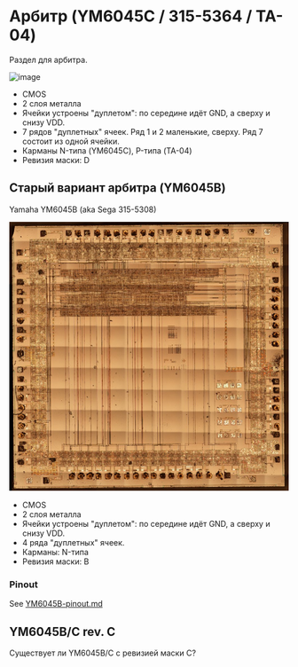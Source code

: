 # Арбитр (YM6045C / 315-5364 / TA-04)

Раздел для арбитра.

![image](https://user-images.githubusercontent.com/5828819/177949837-0c19fe41-7c9c-4b1b-a339-cf1166c1b4af.png)

- CMOS
- 2 слоя металла
- Ячейки устроены "дуплетом": по середине идёт GND, а сверху и снизу VDD.
- 7 рядов "дуплетных" ячеек. Ряд 1 и 2 маленькие, сверху. Ряд 7 состоит из одной ячейки.
- Карманы N-типа (YM6045C), P-типа (TA-04)
- Ревизия маски: D


## Старый вариант арбитра (YM6045B)
Yamaha YM6045B (aka Sega 315-5308)

![image](/Arbiter/imgstore/315-5308-Fused_sm.jpg)

- CMOS
- 2 слоя металла
- Ячейки устроены "дуплетом": по середине идёт GND, а сверху и снизу VDD.
- 4 ряда "дуплетных" ячеек.
- Карманы: N-типа
- Ревизия маски: B

### Pinout
See [YM6045B-pinout.md](YM6045B-pinout.md)


## YM6045B/C rev. C
Существует ли YM6045B/C с ревизией маски C?
